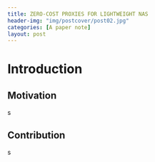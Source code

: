 ```yaml
---
title: ZERO-COST PROXIES FOR LIGHTWEIGHT NAS
header-img: "img/postcover/post02.jpg"
categories: [A paper note]
layout: post
---
```


# Introduction

## Motivation

s

## Contribution

s

